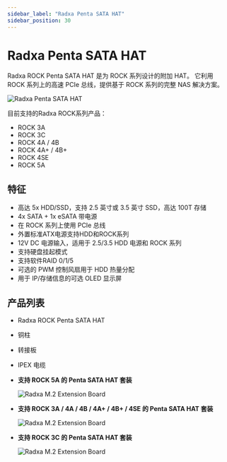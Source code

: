 ```yaml
---
sidebar_label: "Radxa Penta SATA HAT"
sidebar_position: 30
---
```


# Radxa Penta SATA HAT

Radxa ROCK Penta SATA HAT 是为 ROCK 系列设计的附加 HAT。 它利用 ROCK 系列上的高速 PCIe 总线，提供基于 ROCK 系列的完整 NAS 解决方案。

![Radxa Penta SATA HAT](/img/accessories/penta-sata-hat-01.webp)

目前支持的Radxa ROCK系列产品：

- ROCK 3A
- ROCK 3C
- ROCK 4A / 4B
- ROCK 4A+ / 4B+
- ROCK 4SE
- ROCK 5A

## 特征

- 高达 5x HDD/SSD，支持 2.5 英寸或 3.5 英寸 SSD，高达 100T 存储
- 4x SATA + 1x eSATA 带电源
- 在 ROCK 系列上使用 PCIe 总线
- 外置标准ATX电源支持HDD和ROCK系列
- 12V DC 电源输入，适用于 2.5/3.5 HDD 电源和 ROCK 系列
- 支持硬盘挂起模式
- 支持软件RAID 0/1/5
- 可选的 PWM 控制风扇用于 HDD 热量分配
- 用于 IP/存储信息的可选 OLED 显示屏

## 产品列表

- Radxa ROCK Penta SATA HAT
- 铜柱
- 转接板
- IPEX 电缆

- **支持 ROCK 5A 的 Penta SATA HAT 套装**

  ![Radxa M.2 Extension Board](/img/accessories/penta-sata-hat-02.webp)

- **支持 ROCK 3A / 4A / 4B / 4A+ / 4B+ / 4SE 的 Penta SATA HAT 套装**

  ![Radxa M.2 Extension Board](/img/accessories/penta-sata-hat-03.webp)

- **支持 ROCK 3C 的 Penta SATA HAT 套装**

  ![Radxa M.2 Extension Board](/img/accessories/penta-sata-hat-04.webp)
